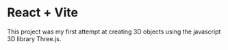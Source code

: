 # React + Vite

This project was my first attempt at creating 3D objects using the javascript 3D library Three.js.
